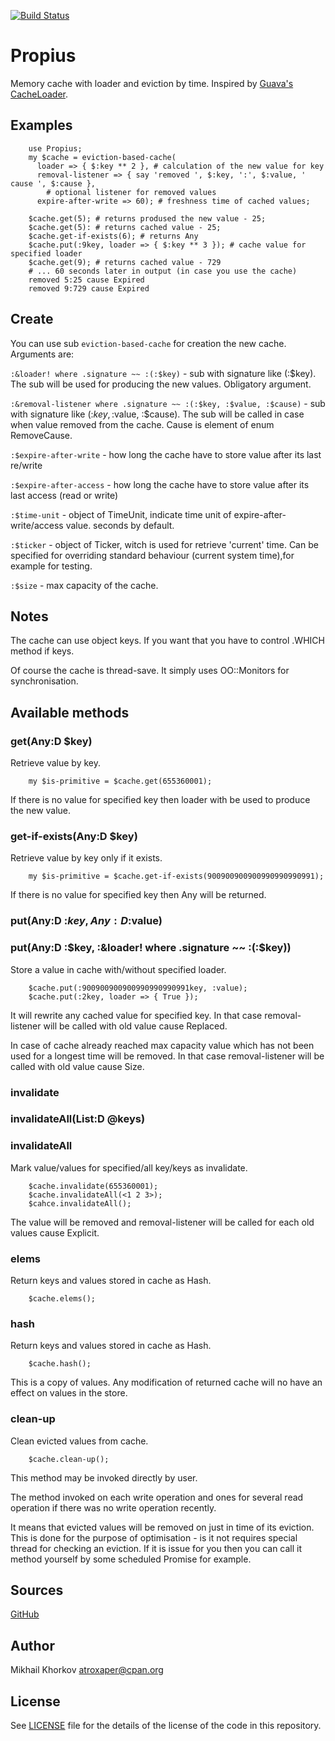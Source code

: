 [![Build Status](https://travis-ci.org/atroxaper/p6-Propius.svg?branch=master)](https://travis-ci.org/atroxaper/p6-Propius)

Propius
=======

Memory cache with loader and eviction by time.
Inspired by [Guava's CacheLoader](https://github.com/google/guava/wiki/CachesExplained).

Examples
--------
        use Propius;
        my $cache = eviction-based-cache(
          loader => { $:key ** 2 }, # calculation of the new value for key
          removal-listener => { say 'removed ', $:key, ':', $:value, ' cause ', $:cause },
            # optional listener for removed values
          expire-after-write => 60); # freshness time of cached values;
        
        $cache.get(5); # returns prodused the new value - 25;
        $cache.get(5): # returns cached value - 25;
        $cache.get-if-exists(6); # returns Any
        $cache.put(:9key, loader => { $:key ** 3 }); # cache value for specified loader
        $cache.get(9); # returns cached value - 729
        # ... 60 seconds later in output (in case you use the cache)
        removed 5:25 cause Expired
        removed 9:729 cause Expired
        
Create
------

You can use sub `eviction-based-cache` for creation the new cache.
Arguments are:

`:&loader! where .signature ~~ :(:$key)` - sub with signature like (:$key).
The sub will be used for producing the new values. Obligatory argument.

`:&removal-listener where .signature ~~ :(:$key, :$value, :$cause)` -
sub with signature like (:$key, :$value, :$cause).
The sub will be called in case when value removed from the cache.
Cause is element of enum RemoveCause.

`:$expire-after-write` - how long the cache have to store value after its last re/write

`:$expire-after-access` - how long the cache have to store value after its last access (read or write)

`:$time-unit` - object of TimeUnit, indicate time unit of expire-after-write/access value.
seconds by default.

`:$ticker` - object of Ticker, witch is used for retrieve 'current' time.
Can be specified for overriding standard behaviour (current system time),for example for testing.

`:$size` - max capacity of the cache.

Notes
-----

The cache can use object keys. If you want that you have to control .WHICH method if keys.

Of course the cache is thread-save. It simply uses OO::Monitors for synchronisation.

Available methods
-----------------

### get(Any:D $key)
Retrieve value by key.

        my $is-primitive = $cache.get(655360001);

If there is no value for specified key then loader with be
used to produce the new value.

### get-if-exists(Any:D $key)
Retrieve value by key only if it exists.

        my $is-primitive = $cache.get-if-exists(900900900900990990990991);

If there is no value for specified key then Any will be returned.

### put(Any:D :$key, Any:D :$value)
### put(Any:D :$key, :&loader! where .signature ~~ :(:$key))
Store a value in cache with/without specified loader.

        $cache.put(:900900900900990990990991key, :value);
        $cache.put(:2key, loader => { True });

It will rewrite any cached value for specified key. In that case
removal-listener will be called with old value cause Replaced.

In case of cache already reached max capacity value which has not
been used for a longest time will be removed. In that case
removal-listener will be called with old value cause Size.

### invalidate
### invalidateAll(List:D @keys)
### invalidateAll
Mark value/values for specified/all key/keys as invalidate.

        $cache.invalidate(655360001);
        $cache.invalidateAll(<1 2 3>);
        $cahce.invalidateAll();
        
The value will be removed and removal-listener will be called for each
old values cause Explicit.

### elems
Return keys and values stored in cache as Hash.

        $cache.elems();
        
### hash
Return keys and values stored in cache as Hash.

        $cache.hash();
        
This is a copy of values. Any modification of returned cache will no have
an effect on values in the store.

### clean-up
Clean evicted values from cache.

        $cache.clean-up();
        
This method may be invoked directly by user.

The method invoked on each write operation and ones for several read operation
if there was no write operation recently.

It means that evicted values will be removed on just in time of its eviction.
This is done for the purpose of optimisation - is it not requires special thread
for checking an eviction. If it is issue for you then you can call it method yourself
by some scheduled Promise for example.

Sources
-------

[GitHub](https://github.com/atroxaper/p6-Propius)

Author
------

Mikhail Khorkov <atroxaper@cpan.org>

License
-------

See [LICENSE](LICENSE) file for the details of the license of the code in this repository.

       



